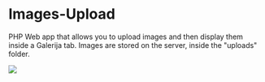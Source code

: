 # Images-Upload
PHP Web app that allows you to upload images and then display them inside a Galerija tab.
Images are stored on the server, inside the "uploads" folder.

![](https://github.com/bikajkula/Images-upload/blob/main/Animation2.gif)
